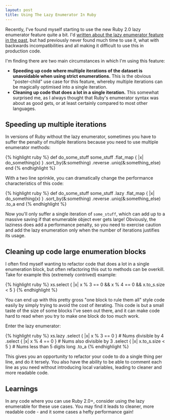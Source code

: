 ```yaml
---
layout: post
title: Using The Lazy Enumerator In Ruby
---
```


Recently, I've found myself starting to use the new Ruby 2.0 lazy enumerator feature quite a bit. I'd [written about the lazy enumerator feature in the past](http://www.sitepoint.com/functional-programming-techniques-with-ruby-part-iii/), but had previously never found much time to use it, what with backwards incompatibilities and all making it difficult to use this in production code.

I'm finding there are two main circumstances in which I'm using this feature:

* **Speeding up code where multiple iterations of the dataset is unavoidable when using strict enumerations.** This is the obvious "poster-child" use case for this feature, whereby multiple iterations can be magically optimised into a single iteration.
* **Cleaning up code that does a lot in a single iteration.** This somewhat surprised me, as I always thought that Ruby's enumerator syntax was about as good gets, or at least certainly compared to most other languages.

## Speeding up multiple iterations

In versions of Ruby without the lazy enumerator, sometimes you have to suffer the penalty of multiple iterations because you need to use multiple enumerator methods:

{% highlight ruby %}
def do_some_stuff
  some_stuff
    .flat_map { |x| do_something(x) }
    .sort_by(&:something)
    .reverse
    .uniq(&:something_else)
end
{% endhighlight %}

With a two line sprinkle, you can dramatically change the performance characteristics of this code:

{% highlight ruby %}
def do_some_stuff
  some_stuff
    .lazy
    .flat_map { |x| do_something(x) }
    .sort_by(&:something)
    .reverse
    .uniq(&:something_else)
    .to_a
end
{% endhighlight %}

Now you'll only suffer a single iteration of `some_stuff`, which can add up to a massive saving if that enumerable object ever gets large! Obviously, the laziness does add a performance penalty, so you need to exercise caution and add the lazy enumeration only when the number of iterations justifies its usage.

## Cleaning up code large enumeration blocks

I often find myself wanting to refactor code that does a lot in a single enumeration block, but often refactoring this out to methods can be overkill. Take for example this (extremely contrived) example:

{% highlight ruby %}
xs.select { |x| x % 3 == 0 && x % 4 == 0 && x.to_s.size < 5 }
{% endhighlight %}

You can end up with this pretty gross "one block to rule them all" style code easily by simply trying to avoid the cost of iterating. This code is but a small taste of the size of some blocks I've seen out there, and it can make code hard to read when you try to make one block do too much work.

Enter the lazy enumerator:

{% highlight ruby %}
xs.lazy
  .select { |x| x % 3 == 0 } # Nums divisible by 4
  .select { |x| x % 4 == 0 } # Nums also divisible by 3
  .select { |x| x.to_s.size < 5 } # Nums less than 5 digits long
  .to_a
{% endhighlight %}

This gives you an opportunity to refactor your code to do a single thing per line, and do it tersely. You also have the ability to be able to comment each line as you need without introducing local variables, leading to cleaner and more readable code.

## Learnings

In any code where you can use Ruby 2.0+, consider using the lazy enumerable for these use cases. You may find it leads to cleaner, more readable code - and it some cases a hefty performance gain!
